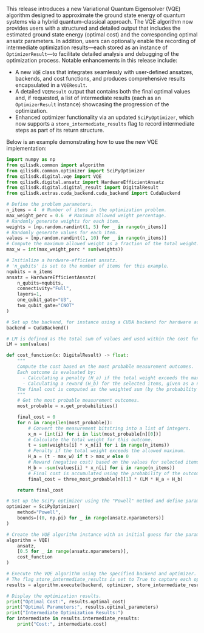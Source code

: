 This release introduces a new Variational Quantum Eigensolver (VQE) algorithm designed to approximate the ground state energy of quantum systems via a hybrid quantum–classical approach. The VQE algorithm now provides users with a structured and detailed output that includes the estimated ground state energy (optimal cost) and the corresponding optimal ansatz parameters. In addition, users can optionally enable the recording of intermediate optimization results—each stored as an instance of `OptimizerResult`—to facilitate detailed analysis and debugging of the optimization process. Notable enhancements in this release include:
- A new `VQE` class that integrates seamlessly with user-defined ansatzes, backends, and cost functions, and produces comprehensive results encapsulated in a `VQEResult`.
- A detailed `VQEResult` output that contains both the final optimal values and, if requested, a list of intermediate results (each as an `OptimizerResult` instance) showcasing the progression of the optimization.
- Enhanced optimizer functionality via an updated `SciPyOptimizer`, which now supports a `store_intermediate_results` flag to record intermediate steps as part of its return structure.

Below is an example demonstrating how to use the new VQE implementation:

```python
import numpy as np
from qilisdk.common import algorithm
from qilisdk.common.optimizer import SciPyOptimizer
from qilisdk.digital.vqe import VQE
from qilisdk.digital.ansatz import HardwareEfficientAnsatz
from qilisdk.digital.digital_result import DigitalResult
from qilisdk.extras.cuda_backend.cuda_backend import CudaBackend

# Define the problem parameters.
n_items = 4  # Number of items in the optimization problem.
max_weight_perc = 0.6  # Maximum allowed weight percentage.
# Randomly generate weights for each item.
weights = [np.random.randint(1, 5) for _ in range(n_items)]
# Randomly generate values for each item.
values = [np.random.randint(1, 10) for _ in range(n_items)]
# Compute the maximum allowed weight as a fraction of the total weight.
max_w = int(max_weight_perc * sum(weights))

# Initialize a hardware-efficient ansatz.
# 'n_qubits' is set to the number of items for this example.
nqubits = n_items
ansatz = HardwareEfficientAnsatz(
    n_qubits=nqubits,
    connectivity="Full",
    layers=1,
    one_qubit_gate="U3",
    two_qubit_gate="CNOT"
)

# Set up the backend, for instance using a CUDA backend for hardware acceleration.
backend = CudaBackend()

# LM is defined as the total sum of values and used within the cost function.
LM = sum(values)

def cost_function(x: DigitalResult) -> float:
    """
    Compute the cost based on the most probable measurement outcomes.
    Each outcome is evaluated by:
      - Calculating a penalty (H_a) if the total weight exceeds the maximum allowed weight.
      - Calculating a reward (H_b) for the selected items, given as a negative cost.
    The final cost is computed as the weighted sum (by the probability of each outcome) of these contributions.
    """
    # Get the most probable measurement outcomes.
    most_probable = x.get_probabilities()

    final_cost = 0
    for n in range(len(most_probable)):
        # Convert the measurement bitstring into a list of integers.
        x_n = [int(i) for i in list(most_probable[n][0])]
        # Calculate the total weight for this outcome.
        t = sum(weights[i] * x_n[i] for i in range(n_items))
        # Penalty if the total weight exceeds the allowed maximum.
        H_a = (t - max_w) if t > max_w else 0
        # Reward (negative cost) based on the values for selected items.
        H_b = -sum(values[i] * x_n[i] for i in range(n_items))
        # Final cost is accumulated using the probability of the outcome.
        final_cost = three_most_probable[n][1] * (LM * H_a + H_b)

    return final_cost

# Set up the SciPy optimizer using the "Powell" method and define parameter bounds.
optimizer = SciPyOptimizer(
    method="Powell",
    bounds=[(0, np.pi) for _ in range(ansatz.nparameters)]
)

# Create the VQE algorithm instance with an initial guess for the parameters.
algorithm = VQE(
    ansatz,
    [0.5 for _ in range(ansatz.nparameters)],
    cost_function
)

# Execute the VQE algorithm using the specified backend and optimizer.
# The flag store_intermediate_results is set to True to capture each optimization step.
results = algorithm.execute(backend, optimizer, store_intermediate_results=True)

# Display the optimization results.
print("Optimal Cost:", results.optimal_cost)
print("Optimal Parameters:", results.optimal_parameters)
print("Intermediate Optimization Results:")
for intermediate in results.intermediate_results:
    print("Cost:", intermediate.cost)
```
